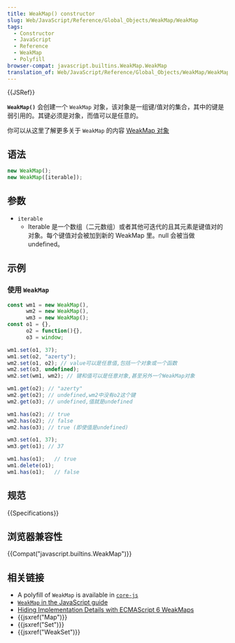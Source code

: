 ```yaml
---
title: WeakMap() constructor
slug: Web/JavaScript/Reference/Global_Objects/WeakMap/WeakMap
tags:
  - Constructor
  - JavaScript
  - Reference
  - WeakMap
  - Polyfill
browser-compat: javascript.builtins.WeakMap.WeakMap
translation_of: Web/JavaScript/Reference/Global_Objects/WeakMap/WeakMap
---
```


{{JSRef}}

**`WeakMap()`** 会创建一个 `WeakMap` 对象，该对象是一组键/值对的集合，其中的键是弱引用的。其键必须是对象，而值可以是任意的。

你可以从这里了解更多关于 `WeakMap` 的内容 [WeakMap 对象](/zh-CN/docs/Web/JavaScript/Guide/Keyed_collections)

## 语法

```js
new WeakMap();
new WeakMap([iterable]);
```

## 参数

- `iterable`
  - Iterable 是一个数组（二元数组）或者其他可迭代的且其元素是键值对的对象。每个键值对会被加到新的 WeakMap 里。null 会被当做 undefined。

## 示例

### 使用 `WeakMap`

```JavaScript
const wm1 = new WeakMap(),
      wm2 = new WeakMap(),
      wm3 = new WeakMap();
const o1 = {},
      o2 = function(){},
      o3 = window;

wm1.set(o1, 37);
wm1.set(o2, "azerty");
wm2.set(o1, o2); // value可以是任意值,包括一个对象或一个函数
wm2.set(o3, undefined);
wm2.set(wm1, wm2); // 键和值可以是任意对象,甚至另外一个WeakMap对象

wm1.get(o2); // "azerty"
wm2.get(o2); // undefined,wm2中没有o2这个键
wm2.get(o3); // undefined,值就是undefined

wm1.has(o2); // true
wm2.has(o2); // false
wm2.has(o3); // true (即使值是undefined)

wm3.set(o1, 37);
wm3.get(o1); // 37

wm1.has(o1);   // true
wm1.delete(o1);
wm1.has(o1);   // false
```

## 规范

{{Specifications}}

## 浏览器兼容性

{{Compat("javascript.builtins.WeakMap")}}

## 相关链接

- A polyfill of `WeakMap` is available in [`core-js`](https://github.com/zloirock/core-js#weakmap)
- [`WeakMap` in the JavaScript guide](/zh-CN/docs/Web/JavaScript/Guide/Keyed_collections#weakmap对象)
- [Hiding Implementation Details with ECMAScript 6 WeakMaps](https://fitzgeraldnick.com/weblog/53/)
- {{jsxref("Map")}}
- {{jsxref("Set")}}
- {{jsxref("WeakSet")}}
